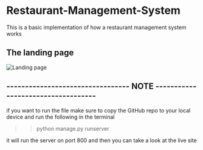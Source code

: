 ﻿# Restaurant-Management-System

 This is a basic implementation of how a restaurant management system works 

## The landing page
![Landing page](https://github.com/RetardRento/Restaurant-Management-System/assets/94534138/5251b5e4-1bbe-4610-b8fe-05006ef56ccc)


## --------------------------------- NOTE -----------------------------------
if you want to run the file make sure to copy the GitHub repo to your local device and run the following in the terminal
>> python manage.py runserver

it will run the server on port 800 and then you can take a look at the live site
